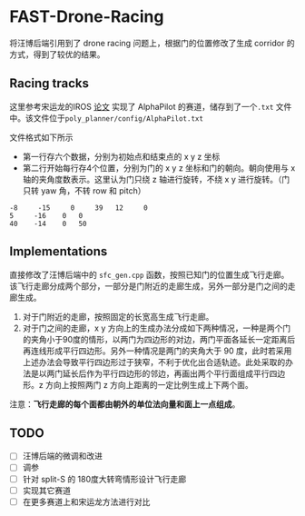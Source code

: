 # FAST-Drone-Racing


将汪博后端引用到了 drone racing 问题上，根据门的位置修改了生成 corridor 的方式，得到了较优的结果。


## Racing tracks

这里参考宋运龙的IROS [论文](https://www.google.com/url?sa=t&rct=j&q=&esrc=s&source=web&cd=&cad=rja&uact=8&ved=2ahUKEwjcycCKkJ7yAhWQBd4KHdu5CmEQwqsBegQICBAB&url=https%3A%2F%2Fwww.youtube.com%2Fwatch%3Fv%3DHebpmadjqn8&usg=AOvVaw0TBMT96kw8zh-CeKYqTCH-)  实现了 AlphaPilot 的赛道，储存到了一个`.txt` 文件中。该文件位于`poly_planner/config/AlphaPilot.txt` 

文件格式如下所示

- 第一行存六个数据，分别为初始点和结束点的 x y z 坐标
- 第二行开始每行存4个位置，分别为门的  x y z 坐标和门的朝向。朝向使用与 x 轴的夹角度数表示。这里认为门只绕 z 轴进行旋转，不绕 x y 进行旋转。（门只转 yaw 角，不转 row 和 pitch）


```
-8     -15     0     39   12     0
5     -16    0   0
40    -14    0   50
```


## Implementations 

直接修改了汪博后端中的 `sfc_gen.cpp` 函数，按照已知门的位置生成飞行走廊。该飞行走廊分成两个部分，一部分是门附近的走廊生成，另外一部分是门之间的走廊生成。

1. 对于门附近的走廊，按照固定的长宽高生成飞行走廊。
2. 对于门之间的走廊，x y 方向上的生成办法分成如下两种情况，一种是两个门的夹角小于90度的情形，以两门为四边形的对边，两门平面各延长一定距离后再连线形成平行四边形。另外一种情况是两门的夹角大于 90 度，此时若采用上述办法会导致平行四边形过于狭窄，不利于优化出合适轨迹。此处采取的办法是以两门延长后作为平行四边形的邻边，再画出两个平行面组成平行四边形。z 方向上按照两门 z 方向上距离的一定比例生成上下两个面。

注意：**飞行走廊的每个面都由朝外的单位法向量和面上一点组成**。


## TODO
- [ ] 汪博后端的微调和改进
- [ ] 调参
- [ ] 针对 split-S 的 180度大转弯情形设计飞行走廊
- [ ] 实现其它赛道
- [ ] 在更多赛道上和宋运龙方法进行对比